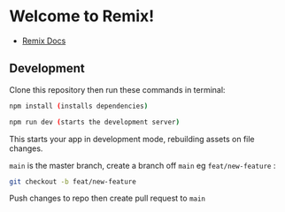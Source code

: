 # Welcome to Remix!

- [Remix Docs](https://remix.run/docs)

## Development

Clone this repository then run these commands in terminal:

```sh
npm install (installs dependencies)

npm run dev (starts the development server)
```

This starts your app in development mode, rebuilding assets on file changes.

`main` is the master branch, create a branch off `main` eg `feat/new-feature` :

```sh
git checkout -b feat/new-feature
```

Push changes to repo then create pull request to `main`
